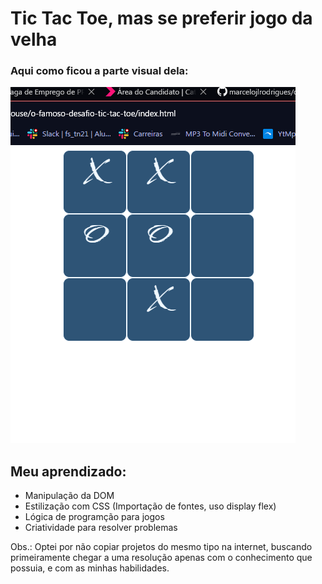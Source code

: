 # Tic Tac Toe, mas se preferir jogo da velha

### Aqui como ficou a parte visual dela:

![Foto Tic Tac Toe](imgs/tictactoeprint.png)

## Meu aprendizado:
- Manipulação da DOM
- Estilização com CSS (Importação de fontes, uso display flex)
- Lógica de programção para jogos
- Criatividade para resolver problemas

Obs.: Optei por não copiar projetos do mesmo tipo na internet, buscando primeiramente chegar a uma resolução apenas com o conhecimento que possuia, e com as minhas habilidades.